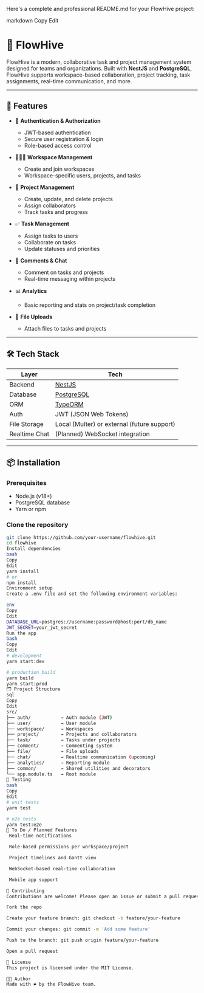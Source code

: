 Here's a complete and professional README.md for your FlowHive project:

markdown
Copy
Edit
# 🐝 FlowHive

FlowHive is a modern, collaborative task and project management system designed for teams and organizations. Built with **NestJS** and **PostgreSQL**, FlowHive supports workspace-based collaboration, project tracking, task assignments, real-time communication, and more.

---

## 🚀 Features

- 🔐 **Authentication & Authorization**
  - JWT-based authentication
  - Secure user registration & login
  - Role-based access control

- 🧑‍🤝‍🧑 **Workspace Management**
  - Create and join workspaces
  - Workspace-specific users, projects, and tasks

- 📁 **Project Management**
  - Create, update, and delete projects
  - Assign collaborators
  - Track tasks and progress

- ✅ **Task Management**
  - Assign tasks to users
  - Collaborate on tasks
  - Update statuses and priorities

- 💬 **Comments & Chat**
  - Comment on tasks and projects
  - Real-time messaging within projects

- 📊 **Analytics**
  - Basic reporting and stats on project/task completion

- 📎 **File Uploads**
  - Attach files to tasks and projects

---

## 🛠️ Tech Stack

| Layer         | Tech               |
|---------------|--------------------|
| Backend       | [NestJS](https://nestjs.com/) |
| Database      | [PostgreSQL](https://www.postgresql.org/) |
| ORM           | [TypeORM](https://typeorm.io/) |
| Auth          | JWT (JSON Web Tokens) |
| File Storage  | Local (Multer) or external (future support) |
| Realtime Chat | (Planned) WebSocket integration |

---

## 📦 Installation

### Prerequisites

- Node.js (v18+)
- PostgreSQL database
- Yarn or npm

### Clone the repository

```bash
git clone https://github.com/your-username/flowhive.git
cd flowhive
Install dependencies
bash
Copy
Edit
yarn install
# or
npm install
Environment setup
Create a .env file and set the following environment variables:

env
Copy
Edit
DATABASE_URL=postgres://username:password@host:port/db_name
JWT_SECRET=your_jwt_secret
Run the app
bash
Copy
Edit
# development
yarn start:dev

# production build
yarn build
yarn start:prod
🗂️ Project Structure
sql
Copy
Edit
src/
├── auth/           → Auth module (JWT)
├── user/           → User module
├── workspace/      → Workspaces
├── project/        → Projects and collaborators
├── task/           → Tasks under projects
├── comment/        → Commenting system
├── file/           → File uploads
├── chat/           → Realtime communication (upcoming)
├── analytics/      → Reporting module
├── common/         → Shared utilities and decorators
└── app.module.ts   → Root module
🧪 Testing
bash
Copy
Edit
# unit tests
yarn test

# e2e tests
yarn test:e2e
📌 To Do / Planned Features
 Real-time notifications

 Role-based permissions per workspace/project

 Project timelines and Gantt view

 WebSocket-based real-time collaboration

 Mobile app support

🤝 Contributing
Contributions are welcome! Please open an issue or submit a pull request.

Fork the repo

Create your feature branch: git checkout -b feature/your-feature

Commit your changes: git commit -m 'Add some feature'

Push to the branch: git push origin feature/your-feature

Open a pull request

📄 License
This project is licensed under the MIT License.

🧑‍💻 Author
Made with ❤️ by the FlowHive team.
